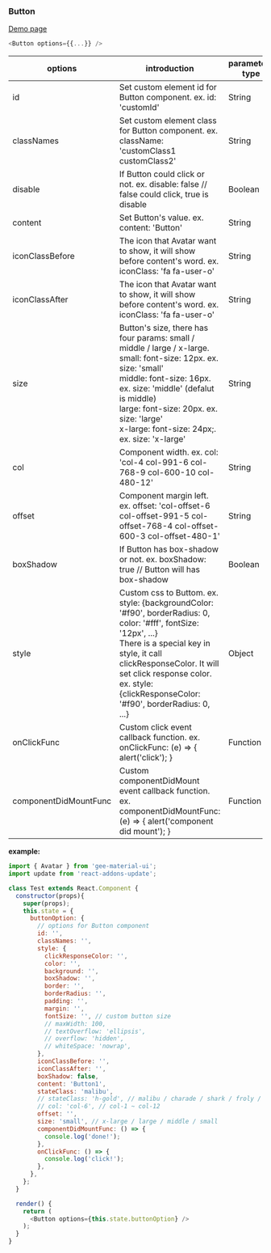 ### Button

[Demo page](https://kyle-cheng-portfolio.herokuapp.com/portfolio/react-material-design#button)

```js
<Button options={{...}} />
```

options                   | introduction                                                        | parameters type
------------------------- | ------------------------------------------------------------------- | -------------------
id                        | Set custom element id for Button component. ex. id: 'customId'      | String
classNames                | Set custom element class for Button component. ex. className: 'customClass1 customClass2'   | String
disable                   | If Button could click or not. ex. disable: false // false could click, true is disable | Boolean
content                   | Set Button's value. ex. content: 'Button'   | String
iconClassBefore           | The icon that Avatar want to show, it will show before content's word. ex. iconClass: 'fa fa-user-o'    | String
iconClassAfter           | The icon that Avatar want to show, it will show before content's word. ex. iconClass: 'fa fa-user-o'    | String
size                      | Button's size, there has four params: small / middle /  large / x-large.<br/>small: font-size: 12px. ex. size: 'small'<br/>middle: font-size: 16px. ex. size: 'middle' (defalut is middle)<br/>large: font-size: 20px. ex. size: 'large'<br/>x-large: font-size: 24px;. ex. size: 'x-large'                        | String
col                       | Component width. ex. col: 'col-4 col-991-6 col-768-9 col-600-10 col-480-12' | String
offset                    | Component margin left. ex. offset: 'col-offset-6 col-offset-991-5 col-offset-768-4 col-offset-600-3 col-offset-480-1' | String
boxShadow                 | If Button has box-shadow or not. ex. boxShadow: true // Button will has box-shadow | Boolean
style                     | Custom css to Buttom. ex. style: {backgroundColor: '#f90', borderRadius: 0, color: '#fff', fontSize: '12px', ...}<br/>There is a special key in style, it call clickResponseColor. It will set click response color. ex. style: {clickResponseColor: '#f90', borderRadius: 0, ...} | Object
onClickFunc               | Custom click event callback function. ex. onClickFunc: (e) => { alert('click'); } | Function
componentDidMountFunc     | Custom componentDidMount event callback function. ex. componentDidMountFunc: (e) => { alert('component did mount'); } | Function

**example:**
```js
import { Avatar } from 'gee-material-ui';
import update from 'react-addons-update';

class Test extends React.Component {
  constructor(props){
    super(props);
    this.state = {
      buttonOption: {
        // options for Button component
        id: '',
        classNames: '',
        style: {
          clickResponseColor: '',
          color: '',
          background: '',
          boxShadow: '',
          border: '',
          borderRadius: '',
          padding: '',
          margin: '',
          fontSize: '', // custom button size
          // maxWidth: 100,
          // textOverflow: 'ellipsis',
          // overflow: 'hidden',
          // whiteSpace: 'nowrap',
        },
        iconClassBefore: '',
        iconClassAfter: '',
        boxShadow: false,
        content: 'Button1',
        stateClass: 'malibu',
        // stateClass: 'h-gold', // malibu / charade / shark / froly / fern
        // col: 'col-6', // col-1 ~ col-12
        offset: '',
        size: 'small', // x-large / large / middle / small
        componentDidMountFunc: () => {
          console.log('done!');
        },
        onClickFunc: () => {
          console.log('click!');
        },
      },
    };
  }

  render() {
    return (
      <Button options={this.state.buttonOption} />
    );
  }
}
```
